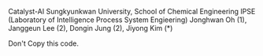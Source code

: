Catalyst-AI
Sungkyunkwan University, School of Chemical Engineering
IPSE (Laboratory of Intelligence Process System Engieering)
Jonghwan Oh (1), Janggeun Lee (2), Dongin Jung (2), Jiyong Kim (*)

Don't Copy this code.
